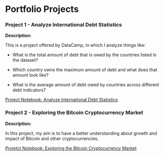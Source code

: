 # Portfolio Projects

### Project 1 - Analyze International Debt Statistics

**Description:** 

This is a project offered by DataCamp, in which I analyze things like: 

* What is the total amount of debt that is owed by the countries listed in the dataset?

* Which country owns the maximum amount of debt and what does that amount look like?

* What is the average amount of debt owed by countries across different debt indicators?

[Project Notebook: Analyze International Debt Statistics](https://nbviewer.jupyter.org/github/Jailiglesias/PortofolioProjects/blob/main/Project%201%20-%20International%20Debt%20Statistics/project_%20InternationalDebtStatistics.ipynb)

### Project 2 - Exploring the Bitcoin Cryptocurrency Market

**Description:** 

In this project, my aim is to have a better understanding about growth and impact of Bitcoin and other cryptocurrencies. 

[Projetct Notebook: Exploring the Bitcoin Cryptocurrency Market](https://nbviewer.jupyter.org/github/Jailiglesias/PortofolioProjects/blob/main/Project%202%20-%20Exploring%20the%20Bitcoin%20Cryptocurrency%20Market/project_BitcoinCryptocurrencyMarket.ipynb)



